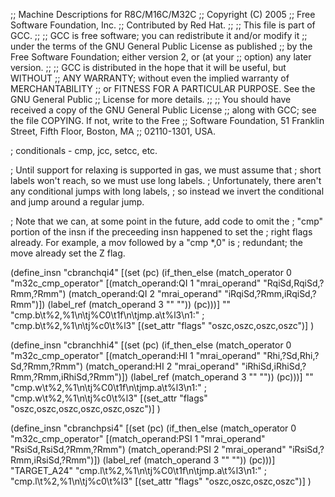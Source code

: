 ;; Machine Descriptions for R8C/M16C/M32C
;; Copyright (C) 2005
;; Free Software Foundation, Inc.
;; Contributed by Red Hat.
;;
;; This file is part of GCC.
;;
;; GCC is free software; you can redistribute it and/or modify it
;; under the terms of the GNU General Public License as published
;; by the Free Software Foundation; either version 2, or (at your
;; option) any later version.
;;
;; GCC is distributed in the hope that it will be useful, but WITHOUT
;; ANY WARRANTY; without even the implied warranty of MERCHANTABILITY
;; or FITNESS FOR A PARTICULAR PURPOSE.  See the GNU General Public
;; License for more details.
;;
;; You should have received a copy of the GNU General Public License
;; along with GCC; see the file COPYING.  If not, write to the Free
;; Software Foundation, 51 Franklin Street, Fifth Floor, Boston, MA
;; 02110-1301, USA.

; conditionals - cmp, jcc, setcc, etc.

; Until support for relaxing is supported in gas, we must assume that
; short labels won't reach, so we must use long labels.
; Unfortunately, there aren't any conditional jumps with long labels,
; so instead we invert the conditional and jump around a regular jump.

; Note that we can, at some point in the future, add code to omit the
; "cmp" portion of the insn if the preceeding insn happened to set the
; right flags already.  For example, a mov followed by a "cmp *,0" is
; redundant; the move already set the Z flag.

(define_insn "cbranchqi4"
  [(set (pc) (if_then_else
	      (match_operator 0 "m32c_cmp_operator"
			      [(match_operand:QI 1 "mrai_operand" "RqiSd,RqiSd,?Rmm,?Rmm")
			       (match_operand:QI 2 "mrai_operand" "iRqiSd,?Rmm,iRqiSd,?Rmm")])
              (label_ref (match_operand 3 "" ""))
	      (pc)))]
  ""
  "cmp.b\t%2,%1\n\tj%C0\t1f\n\tjmp.a\t%l3\n1:"
;  "cmp.b\t%2,%1\n\tj%c0\t%l3"
  [(set_attr "flags" "oszc,oszc,oszc,oszc")]
  )

(define_insn "cbranchhi4"
  [(set (pc) (if_then_else
	      (match_operator 0 "m32c_cmp_operator"
			      [(match_operand:HI 1 "mrai_operand" "Rhi,?Sd,Rhi,?Sd,?Rmm,?Rmm")
			       (match_operand:HI 2 "mrai_operand" "iRhiSd,iRhiSd,?Rmm,?Rmm,iRhiSd,?Rmm")])
              (label_ref (match_operand 3 "" ""))
	      (pc)))]
  ""
  "cmp.w\t%2,%1\n\tj%C0\t1f\n\tjmp.a\t%l3\n1:"
;  "cmp.w\t%2,%1\n\tj%c0\t%l3"
  [(set_attr "flags" "oszc,oszc,oszc,oszc,oszc,oszc")]
  )

(define_insn "cbranchpsi4"
  [(set (pc) (if_then_else
	      (match_operator 0 "m32c_cmp_operator"
			      [(match_operand:PSI 1 "mrai_operand" "RsiSd,RsiSd,?Rmm,?Rmm")
			       (match_operand:PSI 2 "mrai_operand" "iRsiSd,?Rmm,iRsiSd,?Rmm")])
              (label_ref (match_operand 3 "" ""))
	      (pc)))]
  "TARGET_A24"
  "cmp.l\t%2,%1\n\tj%C0\t1f\n\tjmp.a\t%l3\n1:"
;  "cmp.l\t%2,%1\n\tj%c0\t%l3"
  [(set_attr "flags" "oszc,oszc,oszc,oszc")]
  )
